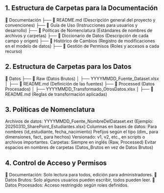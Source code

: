 ## 1. Estructura de Carpetas para la Documentación
📂 Documentación
├── 📄 README.md (Descripción general del proyecto y convenciones)
├── 📄 Guía de Uso (Instrucciones para usuarios y desarrollo)
├── 📄 Políticas de Nomenclatura (Estándares de nombres de archivos y carpetas)
├── 📄 Diccionario de Datos (Descripción de cada campo y origen)
├── 📄 Histórico de Cambios (Registro de modificaciones en el modelo de datos)
├── 📄 Gestión de Permisos (Roles y accesos a cada recurso)

## 2. Estructura de Carpetas para los Datos
📂 Datos
├── 📂 Raw (Datos Brutos)
│ ├──  YYYYMMDD_Fuente_Dataset.xlsx
│ ├── 📄 README.md (Definición de las fuentes)
├── 📂 Processed (Datos Procesados)
│ ├──  YYYYMMDD_Transformado_OtrosDatos.xlsx
│ ├── 📄 README.md (Reglas de transformación aplicadas)

## 3. Políticas de Nomenclatura
Archivos de datos:
    YYYYMMDD_Fuente_NombreDelDataset.ext (Ejemplo: 20250310_SharePoint_Estudiantes.xlsx)
Columnas en bases de datos:
    Para nombres (id_estudiante, fecha_nacimiento)
    Prefijos según el tipo (dim_ para dimensiones, fact_ para hechos)
Versionado:
    v1, v2, etc., en scripts o archivos importantes.
Carpetas:
    Siempre en inglés (Raw, Processed)
    Evitar espacios en nombres de carpetas (Datos_Brutos en vez de Datos Brutos)

## 4. Control de Acceso y Permisos
📂 Documentación: Solo lectura para todos, edición para administradores.
📂 Datos Brutos: Solo algunos usuarios pueden escribir, todos pueden leer.
📂 Datos Procesados: Acceso restringido según roles definidos.